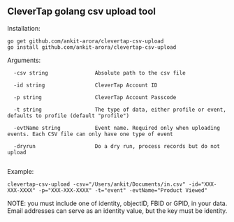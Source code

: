 ## CleverTap golang csv upload tool

Installation:
```
go get github.com/ankit-arora/clevertap-csv-upload 
go install github.com/ankit-arora/clevertap-csv-upload
```

Arguments:
```
  -csv string               Absolute path to the csv file
  
  -id string                CleverTap Account ID
  
  -p string                 CleverTap Account Passcode
  
  -t string                 The type of data, either profile or event, defaults to profile (default "profile")
  
  -evtName string           Event name. Required only when uploading events. Each CSV file can only have one type of event
  
  -dryrun                   Do a dry run, process records but do not upload
  
```

Example:
```
clevertap-csv-upload -csv="/Users/ankit/Documents/in.csv" -id="XXX-XXX-XXXX" -p="XXX-XXX-XXXX" -t="event" -evtName="Product Viewed"

```

NOTE:  you must include one of identity, objectID, FBID or GPID, in your data.  Email addresses can serve as an identity value, but the key must be identity.
